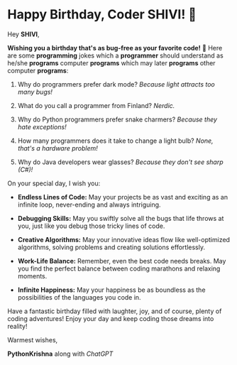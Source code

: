 # Happy Birthday, Coder SHIVI! 🎉

Hey **SHIVI**,

**Wishing you a birthday that's as bug-free as your favorite code!** 🚀 Here are some **programming** jokes which a **programmer** should understand as he/she **programs** computer **programs** which may later **programs** other computer **programs**:

1. Why do programmers prefer dark mode?
   *Because light attracts too many bugs!*

2. What do you call a programmer from Finland?
   *Nerdic.*

3. Why do Python programmers prefer snake charmers?
   *Because they hate exceptions!*

4. How many programmers does it take to change a light bulb?
   *None, that's a hardware problem!*

5. Why do Java developers wear glasses?
   *Because they don't see sharp (C#)!*

On your special day, I wish you:

- **Endless Lines of Code:** May your projects be as vast and exciting as an infinite loop, never-ending and always intriguing.

- **Debugging Skills:** May you swiftly solve all the bugs that life throws at you, just like you debug those tricky lines of code.

- **Creative Algorithms:** May your innovative ideas flow like well-optimized algorithms, solving problems and creating solutions effortlessly.

- **Work-Life Balance:** Remember, even the best code needs breaks. May you find the perfect balance between coding marathons and relaxing moments.

- **Infinite Happiness:** May your happiness be as boundless as the possibilities of the languages you code in.

Have a fantastic birthday filled with laughter, joy, and of course, plenty of coding adventures! Enjoy your day and keep coding those dreams into reality!

Warmest wishes,

**PythonKrishna** along with *ChatGPT*